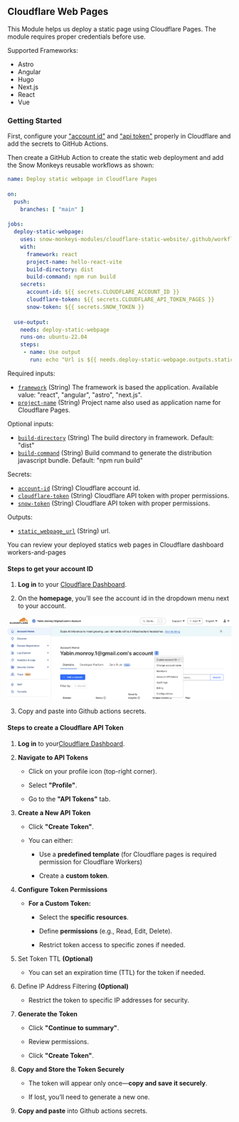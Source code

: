 ## Cloudflare Web Pages

This Module helps us deploy a static page using Cloudflare Pages. The module requires proper credentials before use.

Supported Frameworks:
* Astro
* Angular
* Hugo
* Next.js
* React
* Vue


### Getting Started

First, configure your ["account id"](#steps-to-get-your-account-id)  and ["api token"](#steps-to-create-a-cloudflare-api-token) properly in Cloudflare and add the secrets to GitHub Actions.

Then create a GitHub Action to create the static web deployment and add the Snow Monkeys reusable workflows as shown:

```yaml
name: Deploy static webpage in Cloudflare Pages

on:
  push:
    branches: [ "main" ]

jobs:
  deploy-static-webpage:
    uses: snow-monkeys-modules/cloudflare-static-website/.github/workflows/main.yml@main
    with:
      framework: react
      project-name: hello-react-vite
      build-directory: dist
      build-command: npm run build
    secrets:
      account-id: ${{ secrets.CLOUDFLARE_ACCOUNT_ID }}
      cloudflare-token: ${{ secrets.CLOUDFLARE_API_TOKEN_PAGES }}
      snow-token: ${{ secrets.SNOW_TOKEN }}

  use-output:
    needs: deploy-static-webpage
    runs-on: ubuntu-22.04
    steps:
     - name: Use output
       run: echo "Url is ${{ needs.deploy-static-webpage.outputs.static_webpage_url }}"


```


Required inputs:

- [`framework`](#required-inputs) (String) The framework is based the application. Available value: "react", "angular", "astro", "next.js".
- [`project-name`](#required-inputs) (String) Project name also used as application name for Cloudflare Pages.

Optional inputs:

- [`build-directory`](#optional-inputs) (String) The build directory in framework. Default: "dist" 
- [`build-command`](#optional-inputs) (String) Build command to generate the distribution javascript bundle. Default: "npm run build"

Secrets:

- [`account-id`](#secrets) (String) Cloudflare account id.
- [`cloudflare-token`](#secrets) (String) Cloudflare API token with proper permissions.
- [`snow-token`](#secrets) (String) Cloudflare API token with proper permissions.

Outputs:

- [`static_webpage_url`](#outpust) (String) url.


You can review your deployed statics web pages in Cloudflare dashboard workers-and-pages

#### Steps to get your account ID

1. **Log in** to your [Cloudflare Dashboard](https://dash.cloudflare.com/).
    
2. On the **homepage**, you’ll see the account id in the dropdown menu next to your account.

![Alt Text](https://github.com/snow-monkeys-modules/cloudflare-static-website/blob/main/accountid.png)
    
3. Copy and paste into Github actions secrets.


#### Steps to create a Cloudflare API Token

1. **Log in** to your[Cloudflare Dashboard](https://dash.cloudflare.com/).
    
2. **Navigate to API Tokens**
    
    - Click on your profile icon (top-right corner).
        
    - Select **"Profile"**.
        
    - Go to the **"API Tokens"** tab.
        
3. **Create a New API Token** 
    
    - Click **"Create Token"**.
        
    - You can either:
        
        - Use a **predefined template** (for Cloudflare pages is required permission for Cloudflare Workers)
            
        - Create a **custom token**.
            
4. **Configure Token Permissions**
    
    - **For a Custom Token:**
        
        - Select the **specific resources**.
            
        - Define **permissions** (e.g., Read, Edit, Delete).
            
        - Restrict token access to specific zones if needed.
            
5. Set Token TTL **(Optional)**
    
    - You can set an expiration time (TTL) for the token if needed.
        
6. Define IP Address Filtering **(Optional)**
    
    - Restrict the token to specific IP addresses for security.
        
7. **Generate the Token**
    
    - Click **"Continue to summary"**.
        
    - Review permissions.
        
    - Click **"Create Token"**.
        
8. **Copy and Store the Token Securely**
    
    - The token will appear only once—**copy and save it securely**.
        
    - If lost, you’ll need to generate a new one.
    
9. **Copy and paste** into Github actions secrets.
